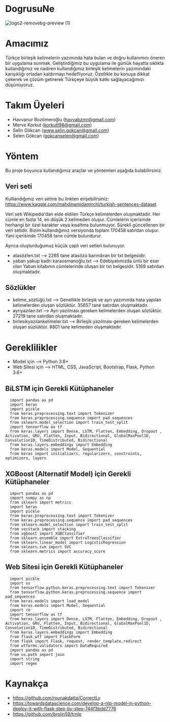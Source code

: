# DogrusuNe

![logo2-removebg-preview (1)](https://user-images.githubusercontent.com/59619952/130329449-6ccb622a-1247-4688-9680-81802eb7c83a.png)

# Amacımız

Türkçe birleşik kelimelerin yazımında hata bulan ve doğru kullanımını öneren bir uygulama sunmak. Geliştirdiğimiz bu uygulama ile günlük hayatta sıklıkla kullandığımız ve nadiren kullandığımız birleşik kelimelerin yazımındaki karışıklığı ortadan kaldırmayı hedefliyoruz. Özellikle bu konuya dikkat çekerek ve çözüm getirerek Türkçeye büyük katkı sağlayacağımızı düşünüyoruz.


# Takım Üyeleri

   *   Havvanur Bozömeroğlu (havvabzmr@gmail.com)
   *   Merve Korkut (korkutt98@gmail.com)
   *   Selin Gökcan (www.selin.gokcan@gmail.com)
   *   Selen Gökcan (gokcanselen@gmail.com) 





# Yöntem 

Bu proje boyunca kullandığımız araçlar ve yöntemleri aşağıda bulabilirsiniz.

## Veri seti

Kulllandığımız veri setine bu linkten erişebilirsiniz:
https://www.kaggle.com/mahdinamidamirchi/turkish-sentences-dataset

Veri seti Wikipedia'dan elde eldilen Türkçe kelimelerden oluşmaktadır. Her cümle en fazla 14, en düşük 2 kelimeden oluşur. Cümlelerin içerisinde herhangi bir özel karakter veya kısaltma bulunmuyor. Sürekli güncellenen bir veri setidir. Bizim kullandığımız versiyonda toplam 170458 satırdan oluşur. Yani içerisinde 170458 tane cümle bulundurur.

Ayrıca oluşturduğumuz küçük çaplı veri setleri bulunuyor.
* atasözleri.txt --> 2265 tane atasözü barındıran bir txt belgesidir.
* yaban yakup kadri karaosmanoğlu.txt --> Edebiyatımızda ünlü bir eser olan Yaban kitabının cümlelerinde oluşan bir txt belgesidir. 5169 satırdan oluşmaktadır.

## Sözlükler
* kelime_sözlüğü.txt -->  Genellikle birleşik ve ayrı yazımında hata yapılan kelimelerden oluşan sözlüktür. 35657 tane satırdan oluşmaktadır.
* ayrıyazılan.txt  -->  Ayrı yazılması gereken kelimelerden oluşan sözlüktür. 27219 tane satırdan oluşmaktadır.
* birlesikyazılankelimeler.txt -->  Birleşik yazılması gereken kelimelerden oluşan süzlüktür. 8801 tane kelimeden oluşmaktadır.

# Gereklilikler

* Model için  -->  Python 3.6+
* Web Sitesi için  -->  HTML, CSS, JavaScript, Bootstrap, Flask, Python 3.6+

## BiLSTM için Gerekli Kütüphaneler

      import pandas as pd
      import keras
      import pickle
      from keras.preprocessing.text import Tokenizer
      from keras.preprocessing.sequence import pad_sequences
      from sklearn.model_selection import train_test_split
      import tensorflow as tf
      from keras.layers import Dense, LSTM, Flatten, Embedding, Dropout , Activation, GRU, Flatten, Input, Bidirectional, GlobalMaxPool1D, Convolution1D, TimeDistributed, Bidirectional
      from keras.layers.embeddings import Embedding
      from keras.models import Model, Sequential
      from keras import initializers, regularizers, constraints, optimizers, layers
      
 ## XGBoost (Alternatif Model) için Gerekli Kütüphaneler
 
      import pandas as pd
      import numpy as np
      from sklearn import metrics
      import keras
      import pickle
      from keras.preprocessing.text import Tokenizer
      from keras.preprocessing.sequence import pad_sequences
      from sklearn.model_selection import train_test_split
      from vecstack import stacking
      from xgboost import XGBClassifier
      from sklearn.ensemble import ExtraTreesClassifier
      from sklearn.linear_model import LogisticRegression
      from sklearn.svm import SVC
      from sklearn.metrics import accuracy_score
      
## Web Sitesi için Gerekli Kütüphaneler
      import pickle
      import os
      from tensorflow.python.keras.preprocessing.text import Tokenizer
      from tensorflow.python.keras.preprocessing.sequence import pad_sequences
      from keras.models import load_model
      from keras.models import Model, Sequential
      import re
      import tensorflow as tf
      from keras.layers import Dense, LSTM, Flatten, Embedding, Dropout , Activation, GRU, Flatten, Input, Bidirectional, GlobalMaxPool1D, Convolution1D, TimeDistributed, Bidirectional
      from keras.layers.embeddings import Embedding
      from flask_wtf import FlaskForm
      from flask import Flask, request, render_template,redirect
      from wtforms.validators import DataRequired
      import pandas as pd
      from os.path import join
      import string
      import regex
      



# Kaynakça
   * https://github.com/rounakdatta/CorrectLy
   * https://towardsdatascience.com/develop-a-nlp-model-in-python-deploy-it-with-flask-step-by-step-744f3bdd7776
   * https://github.com/brolin59/trnlp



